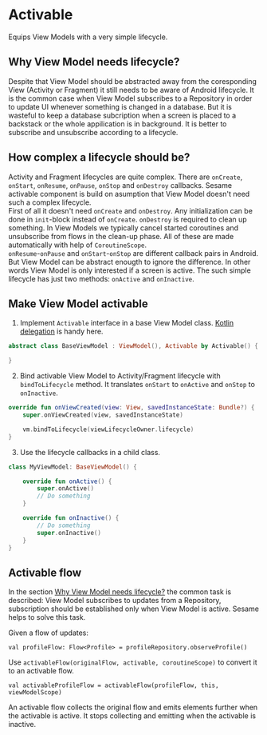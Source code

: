 # Activable

Equips View Models with a very simple lifecycle.

## Why View Model needs lifecycle?
Despite that View Model should be abstracted away from the coresponding View (Activity or Fragment) it still needs to be aware of Android lifecycle. It is the common case when View Model subscribes to a Repository in order to update UI whenever something is changed in a database. But it is wasteful to keep a database subcription when a screen is placed to a backstack or the whole appilication is in background. It is better to subscribe and unsubscribe according to a lifecycle.

## How complex a lifecycle should be?
Activity and Fragment lifecycles are quite complex. There are `onCreate`, `onStart`, `onResume`, `onPause`, `onStop` and `onDestroy` callbacks. Sesame  activable component is build on asumption that View Model doesn't need such a complex lifecycle.  
First of all it doesn't need `onCreate` and `onDestroy`. Any initialization can be done in `init`-block instead of `onCreate`. `onDestroy` is required to clean up something. In View Models we typically cancel started coroutines and unsubscribe from flows in the clean-up phase. All of these are made automatically with help of `CoroutineScope`.  
`onResume`-`onPause` and `onStart`-`onStop` are different callback pairs in Android. But View Model can be abstract enougth to ignore the difference. In other words View Model is only interested if a screen is active. The such simple lifecycle has just two methods: `onActive` and `onInactive`.

## Make View Model activable
1. Implement `Activable` interface in a base View Model class. [Kotlin delegation](https://kotlinlang.org/docs/delegation.html) is handy here.
```kotlin
abstract class BaseViewModel : ViewModel(), Activable by Activable() {

}
```

2. Bind activable View Model to Activity/Fragment lifecycle with `bindToLifecycle` method. It translates `onStart` to `onActive` and `onStop` to `onInactive`.

```kotlin
override fun onViewCreated(view: View, savedInstanceState: Bundle?) {
    super.onViewCreated(view, savedInstanceState)

    vm.bindToLifecycle(viewLifecycleOwner.lifecycle)
}
```

3. Use the lifecycle callbacks in a child class.
```kotlin
class MyViewModel: BaseViewModel() {

    override fun onActive() {
        super.onActive()
        // Do something
    }

    override fun onInactive() {
        // Do something
        super.onInactive()
    }
}
```

## Activable flow
In the section [Why View Model needs lifecycle?](#why-view-model-needs-lifecycle) the common task is described: View Model subscribes to updates from a Repository, subscription should be established only when View Model is active. Sesame helps to solve this task.

Given a flow of updates: 
```
val profileFlow: Flow<Profile> = profileRepository.observeProfile()
```

Use `activableFlow(originalFlow, activable, coroutineScope)` to convert it to an activable flow.

```
val activableProfileFlow = activableFlow(profileFlow, this, viewModelScope)
```

An activable flow collects the original flow and emits elements further when the activable is active. It stops collecting and emitting when the activable is inactive.
